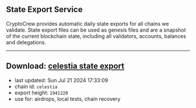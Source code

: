 ## State Export Service
CryptoCrew provides automatic daily state exports for all chains we validate. State export files can be used as genesis files and are a snapshot of the current blockchain state, including all validators, accounts, balances and delegations.

---
**Download: [celestia state export](https://dl-eu2.ccvalidators.com/SERVICE/celestia/celestia_export_1941220.json)**
---

- last updated: Sun Jul 21 2024 17:33:09
- chain id: `celestia`
- export height: `1941220`
- use for: airdrops, local tests, chain recovery
